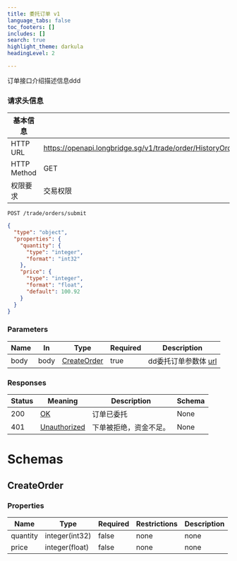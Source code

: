 ```yaml
---
title: 委托订单 v1
language_tabs: false
toc_footers: []
includes: []
search: true
highlight_theme: darkula
headingLevel: 2

---
```


订单接口介绍描述信息ddd

### 请求头信息

| 基本信息        |                                                            |
|-------------|------------------------------------------------------------|
| HTTP URL    | https://openapi.longbridge.sg/v1/trade/order/HistoryOrders |
| HTTP Method | GET                                                        |
| 权限要求        | 交易权限                                                       |

`POST /trade/orders/submit`

```json
{
  "type": "object",
  "properties": {
    "quantity": {
      "type": "integer",
      "format": "int32"
    },
    "price": {
      "type": "integer",
      "format": "float",
      "default": 100.92
    }
  }
}
```

<h3 id="url-parameters">Parameters</h3>

|Name|In|Type|Required|Description|
|---|---|---|---|---|
|body|body|[CreateOrder](#schemacreateorder)|true|dd委托订单参数体 [url](https://baidu.com)|

<h3 id="url-responses">Responses</h3>

|Status|Meaning|Description|Schema|
|---|---|---|---|
|200|[OK](https://tools.ietf.org/html/rfc7231#section-6.3.1)|订单已委托|None|
|401|[Unauthorized](https://tools.ietf.org/html/rfc7235#section-3.1)|下单被拒绝，资金不足。|None|

<aside class="success">
</aside>

# Schemas

<h2 id="tocS_CreateOrder">CreateOrder</h2>
<a id="schemacreateorder"></a>
<a id="schema_CreateOrder"></a>
<a id="tocScreateorder"></a>
<a id="tocscreateorder"></a>

### Properties

|Name|Type|Required|Restrictions|Description|
|---|---|---|---|---|
|quantity|integer(int32)|false|none|none|
|price|integer(float)|false|none|none|

